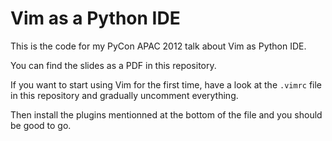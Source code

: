 # Vim as a Python IDE

This is the code for my PyCon APAC 2012 talk about Vim as Python IDE.

You can find the slides as a PDF in this repository.

If you want to start using Vim for the first time, have a look at the
``.vimrc`` file in this repository and gradually uncomment everything.

Then install the plugins mentionned at the bottom of the file and you should
be good to go.
